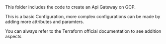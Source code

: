 This folder includes the code to create an Api Gateway on GCP.

This is a basic Configuration, more complex configurations can be made by adding more attributes and paramters.

You can always refer to the Terraform official documentation to see addition aspects 

